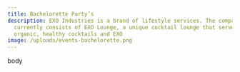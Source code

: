 ```yaml
---
title: Bachelorette Party’s
description: EXO Industries is a brand of lifestyle services. The company
  currently consists of EXO Lounge, a unique cocktail lounge that serves
  organic, healthy cocktails and EXO
image: /uploads/events-bachelorette.png
---
```

body